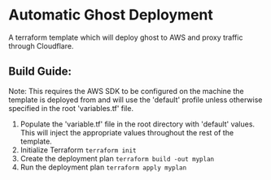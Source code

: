 # Automatic Ghost Deployment
A terraform template which will deploy ghost to AWS and proxy traffic through Cloudflare.

## Build Guide:
Note: This requires the AWS SDK to be configured on the machine the template is deployed from and will use the 'default' profile unless otherwise specified in the root 'variables.tf' file.

1. Populate the 'variable.tf' file in the root directory with 'default' values. This will inject the appropriate values throughout the rest of the template.
2. Initialize Terraform ```terraform init```
3. Create the deployment plan ```terraform build -out myplan```
4. Run the deployment plan ```terraform apply myplan```

